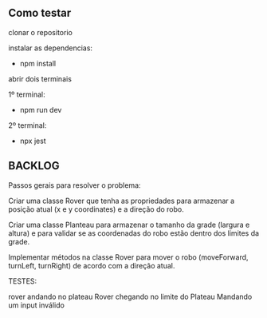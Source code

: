 ## Como testar ##

clonar o repositorio

instalar as dependencias:

- npm install

abrir dois terminais

1º terminal:

- npm run dev

2º terminal:

- npx jest


## BACKLOG ##


Passos gerais para resolver o problema:

Criar uma classe Rover que tenha as propriedades para armazenar a posição atual (x e y coordinates) e a direção do robo.

Criar uma classe Planteau para armazenar o tamanho da grade (largura e altura) e para validar se as coordenadas do robo estão dentro dos limites da grade.

Implementar métodos na classe Rover para mover o robo (moveForward, turnLeft, turnRight) de acordo com a direção atual.



TESTES:

rover andando no plateau
Rover chegando no limite do Plateau
Mandando um input inválido

